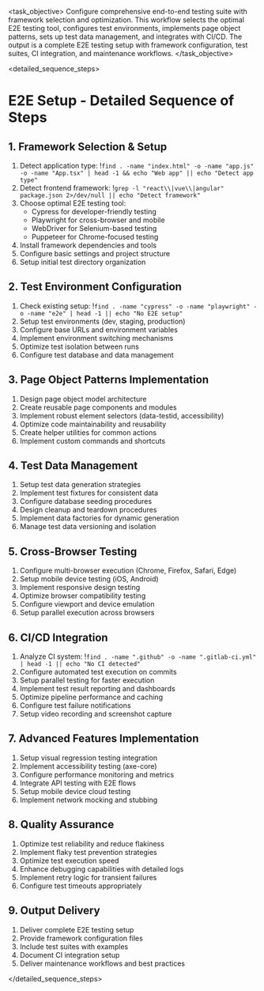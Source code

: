 <task name="E2E Setup">

<task_objective>
Configure comprehensive end-to-end testing suite with framework selection and optimization. This workflow selects the optimal E2E testing tool, configures test environments, implements page object patterns, sets up test data management, and integrates with CI/CD. The output is a complete E2E testing setup with framework configuration, test suites, CI integration, and maintenance workflows.
</task_objective>

<detailed_sequence_steps>
# E2E Setup - Detailed Sequence of Steps

## 1. Framework Selection & Setup

1. Detect application type: !`find . -name "index.html" -o -name "app.js" -o -name "App.tsx" | head -1 && echo "Web app" || echo "Detect app type"`
2. Detect frontend framework: !`grep -l "react\\|vue\\|angular" package.json 2>/dev/null || echo "Detect framework"`
3. Choose optimal E2E testing tool:
   - Cypress for developer-friendly testing
   - Playwright for cross-browser and mobile
   - WebDriver for Selenium-based testing
   - Puppeteer for Chrome-focused testing
4. Install framework dependencies and tools
5. Configure basic settings and project structure
6. Setup initial test directory organization

## 2. Test Environment Configuration

1. Check existing setup: !`find . -name "cypress" -o -name "playwright" -o -name "e2e" | head -1 || echo "No E2E setup"`
2. Setup test environments (dev, staging, production)
3. Configure base URLs and environment variables
4. Implement environment switching mechanisms
5. Optimize test isolation between runs
6. Configure test database and data management

## 3. Page Object Patterns Implementation

1. Design page object model architecture
2. Create reusable page components and modules
3. Implement robust element selectors (data-testid, accessibility)
4. Optimize code maintainability and reusability
5. Create helper utilities for common actions
6. Implement custom commands and shortcuts

## 4. Test Data Management

1. Setup test data generation strategies
2. Implement test fixtures for consistent data
3. Configure database seeding procedures
4. Design cleanup and teardown procedures
5. Implement data factories for dynamic generation
6. Manage test data versioning and isolation

## 5. Cross-Browser Testing

1. Configure multi-browser execution (Chrome, Firefox, Safari, Edge)
2. Setup mobile device testing (iOS, Android)
3. Implement responsive design testing
4. Optimize browser compatibility testing
5. Configure viewport and device emulation
6. Setup parallel execution across browsers

## 6. CI/CD Integration

1. Analyze CI system: !`find . -name ".github" -o -name ".gitlab-ci.yml" | head -1 || echo "No CI detected"`
2. Configure automated test execution on commits
3. Setup parallel testing for faster execution
4. Implement test result reporting and dashboards
5. Optimize pipeline performance and caching
6. Configure test failure notifications
7. Setup video recording and screenshot capture

## 7. Advanced Features Implementation

1. Setup visual regression testing integration
2. Implement accessibility testing (axe-core)
3. Configure performance monitoring and metrics
4. Integrate API testing with E2E flows
5. Setup mobile device cloud testing
6. Implement network mocking and stubbing

## 8. Quality Assurance

1. Optimize test reliability and reduce flakiness
2. Implement flaky test prevention strategies
3. Optimize test execution speed
4. Enhance debugging capabilities with detailed logs
5. Implement retry logic for transient failures
6. Configure test timeouts appropriately

## 9. Output Delivery

1. Deliver complete E2E testing setup
2. Provide framework configuration files
3. Include test suites with examples
4. Document CI integration setup
5. Deliver maintenance workflows and best practices

</detailed_sequence_steps>

</task>
